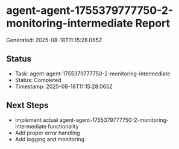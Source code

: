 # agent-agent-1755379777750-2-monitoring-intermediate Report

Generated: 2025-08-18T11:15:28.065Z

## Status
- Task: agent-agent-1755379777750-2-monitoring-intermediate
- Status: Completed
- Timestamp: 2025-08-18T11:15:28.065Z

## Next Steps
- Implement actual agent-agent-1755379777750-2-monitoring-intermediate functionality
- Add proper error handling
- Add logging and monitoring
